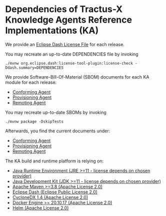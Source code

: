 <!--
 * Copyright (C) 2022-2023 Catena-X Association and others. 
 * 
 * This program and the accompanying materials are made available under the
 * terms of the Apache License 2.0 which is available at
 * http://www.apache.org/licenses/.
 * 
 * SPDX-FileType: DOCUMENTATION
 * SPDX-FileCopyrightText: 2022-2023 Catena-X Association
 * SPDX-License-Identifier: Apache-2.0
-->

# Dependencies of Tractus-X Knowledge Agents Reference Implementations (KA)

We provide an [Eclipse Dash License File](DEPENDENCIES) for each release.

You may recreate an up-to-date DEPENDENCIES file by invoking

```shell
./mvnw org.eclipse.dash:license-tool-plugin:license-check -Ddash.summary=DEPENDENCIES
```
We provide Software-Bill-Of-Material (SBOM) documents for each KA module for each release:
* [Conforming Agent](conforming/conforming-agent-1.9.5-SNAPSHOT-sbom.json)
* [Provisioning Agent](provisioning/provisioning-agent-1.9.5-SNAPSHOT-sbom.json)
* [Remoting Agent](remoting/remoting-agent-1.9.5-SNAPSHOT-sbom.json)

You may recreate up-to-date SBOMs by invoking

```shell
./mvnw package -DskipTests
```

Afterwards, you find the current documents under:
* [Conforming Agent](conforming/target/conforming-agent-1.9.5-SNAPSHOT-sbom.json)
* [Provisioning Agent](provisioning/target/provisioning-agent-1.9.5-SNAPSHOT-sbom.json)
* [Remoting Agent](remoting/target/remoting-agent-1.9.5-SNAPSHOT-sbom.json)

The KA build and runtime platform is relying on:
* [Java Runtime Environment (JRE >=11 - license depends on chosen provider)](https://de.wikipedia.org/wiki/Java-Laufzeitumgebung)
* [Java Development Kit (JDK >=11 - license depends on chosen provider)](https://de.wikipedia.org/wiki/Java_Development_Kit) 
* [Apache Maven >=3.8 (Apache License 2.0)](https://maven.apache.org) 
* [Eclipse Dash (Eclipse Public License 2.0)](https://github.com/eclipse/dash-licenses)
* [CycloneDX 1.4 (Apache License 2.0)](https://github.com/CycloneDX)
* [Docker Engine >= 20.10.17 (Apache License 2.0)]() 
* [Helm (Apache License 2.0)](https://helm.sh/) 
